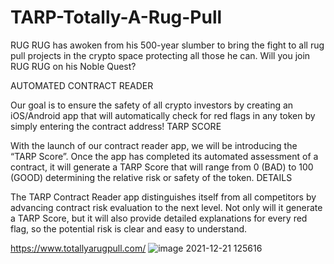 # TARP-Totally-A-Rug-Pull

RUG RUG has awoken from his 500-year slumber to bring the fight to all rug pull projects in the crypto space protecting all those he can.
Will you join RUG RUG on his Noble Quest?

AUTOMATED CONTRACT READER

Our goal is to ensure the safety of all crypto investors by creating an iOS/Android app that will automatically check for red flags in any token by simply entering the contract address!
TARP SCORE

With the launch of our contract reader app, we will be introducing the “TARP Score”. Once the app has completed its automated assessment of a contract, it will generate a TARP Score that will range from 0 (BAD) to 100 (GOOD) determining the relative risk or safety of the token.
DETAILS

The TARP Contract Reader app distinguishes itself from all competitors by advancing contract risk evaluation to the next level.  Not only will it generate a TARP Score, but it will also provide detailed explanations for every red flag, so the potential risk is clear and easy to understand. 

https://www.totallyarugpull.com/
![image 2021-12-21 125616](https://user-images.githubusercontent.com/96500060/146998865-2b14c6b0-0a51-43c5-b8f0-78b994e71522.png)
